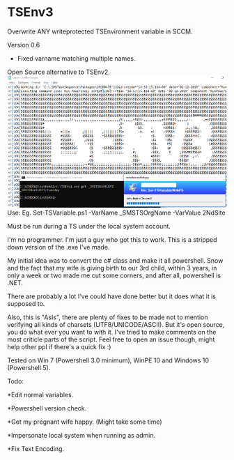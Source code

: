 # TSEnv3
Overwrite ANY writeprotected TSEnvironment variable in SCCM.

Version 0.6
* Fixed varname matching multiple names.


Open Source alternative to TSEnv2.
![alt text](https://raw.githubusercontent.com/MattiasC85/TSEnv3/master/TSEnv3_2.png)
Use:
Eg.
Set-TSVariable.ps1 -VarName _SMSTSOrgName -VarValue 2NdSite

Must be run during a TS under the local system account.

I'm no programmer. I'm just a guy who got this to work.
This is a stripped down version of the .exe I've made.

My initial idea was to convert the c# class and make it all powershell.
Snow and the fact that my wife is giving birth to our 3rd child, within 3 years, in only a week or two made me cut some corners, and after all, powershell is .NET.

There are probably a lot I've could have done better but it does what it is supposed to.


Also, this is "AsIs", there are plenty of fixes to be made not to mention verifying all kinds of charsets (UTF8/UNICODE/ASCII).
But it's open source, you do what ever you want to with it. I've tried to make comments on the most criticle parts of the script.
Feel free to open an issue though, might help other ppl if there's a quick fix :)

Tested on Win 7 (Powershell 3.0 minimum), WinPE 10 and Windows 10 (Powershell 5).

Todo:

*Edit normal variables.

*Powershell version check.

*Get my pregnant wife happy. (Might take some time)

*Impersonate local system when running as admin.

*Fix Text Encoding.
